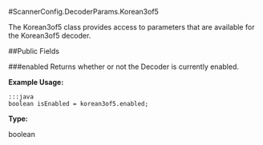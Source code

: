 #ScannerConfig.DecoderParams.Korean3of5

The Korean3of5 class provides access to parameters that are available for the Korean3of5 decoder.

##Public Fields

###enabled
Returns whether or not the Decoder is currently enabled.

**Example Usage:**

    :::java
    boolean isEnabled = korean3of5.enabled;


**Type:**

boolean

